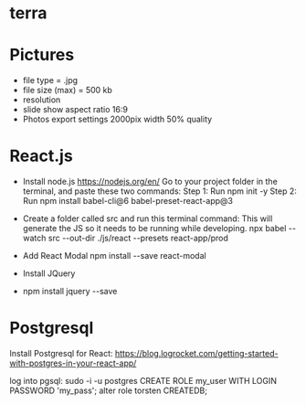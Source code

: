 # terra
# Pictures
- file type = .jpg
- file size (max)  = 500 kb
- resolution
- slide show aspect ratio 16:9
- Photos export settings 2000pix width 50% quality


# React.js
- Install node.js https://nodejs.org/en/
Go to your project folder in the terminal, and paste these two commands:
Step 1: Run npm init -y 
Step 2: Run npm install babel-cli@6 babel-preset-react-app@3

- Create a folder called src and run this terminal command:
This will generate the JS so it needs to be running while developing.
npx babel --watch src --out-dir ./js/react --presets react-app/prod

- Add React Modal 
npm install --save react-modal

- Install JQuery
- npm install jquery --save

# Postgresql
Install Postgresql for React: https://blog.logrocket.com/getting-started-with-postgres-in-your-react-app/

log into pgsql: sudo -i -u postgres
CREATE ROLE my_user WITH LOGIN PASSWORD 'my_pass';
alter role torsten CREATEDB;
